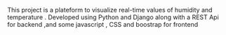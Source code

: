 This project is a plateform to visualize real-time values of humidity and temperature .
Developed using Python and Django along with a REST Api for backend ,and some javascript , CSS and boostrap for frontend
